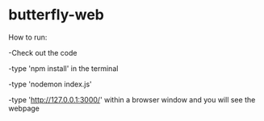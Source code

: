 # butterfly-web


How to run:

-Check out the code

-type 'npm install' in the terminal

-type 'nodemon index.js'

-type 'http://127.0.0.1:3000/' within a browser window and you will see the webpage
